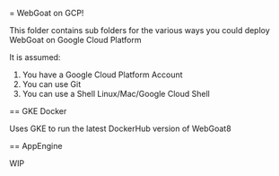 = WebGoat on GCP!

This folder contains sub folders for the various ways you could deploy WebGoat on Google Cloud Platform

It is assumed:
1. You have a Google Cloud Platform Account
2. You can use Git
3. You can use a Shell Linux/Mac/Google Cloud Shell


== GKE Docker

Uses GKE to run the latest DockerHub version of WebGoat8

== AppEngine

WIP